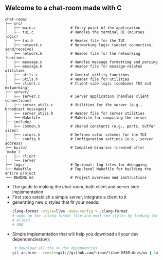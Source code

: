 ## Welcome to a chat-room made with C
```
chat-room/
├── src/
│   ├── main.c                # Entry point of the application
│   ├── tui.c                 # Handles the terminal UI (ncurses logic)
│   ├── tui.h                 # Header file for the TUI
│   ├── network.c             # Networking logic (socket connection, send/receive)
│   ├── network.h             # Header file for the networking functions
│   ├── message.c             # Handles message formatting and parsing
│   ├── message.h             # Header file for message-related utilities
│   ├── utils.c               # General utility functions
│   ├── utils.h               # Header file for utilities
│   └── client.c              # Client-side logic (combines TUI and networking)
├── server/
│   ├── server.c              # Server application (handles client connections)
│   ├── server_utils.c        # Utilities for the server (e.g., broadcast messages)
│   ├── server_utils.h        # Header file for server utilities
│   └── Makefile              # Makefile for compiling the server
├── include/
│   ├── common.h              # Shared constants (e.g., ports, buffer sizes)
│   ├── colors.h              # Defines color schemes for the TUI
│   └── config.h              # Configuration settings (e.g., server address)
├── build/                    # Compiled binaries (created after `make`)
│   ├── client
│   └── server
├── logs/                     # Optional: log files for debugging
├── Makefile                  # Top-level Makefile for building the entire project
└── README.md                 # Project overview and instructions
```
- The guide to making the chat-room, both client and server side implementation
- First step establish a simple server, integrate a client to it
- generating new c styles that fit your needs:
  ```bash
  clang-format -style=llvm -dump-config > .clang-format
  # open up the .clang-format file and edit the styles by looking for these options BreakBeforeBraces to either of this formatting:
  # Allman
  # GNU
  ```
- Simple implementation that will help you download all your dev dependencies(uv):
  ```bash
   # download all the uv dev dependencies
  git archive --remote=git://github.com/libuv/libuv HEAD:deps/uv | tar -xv
  ```
